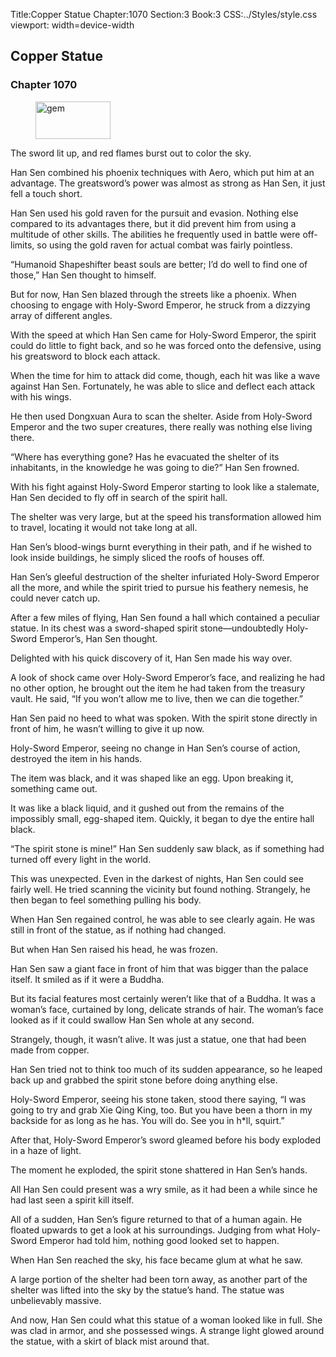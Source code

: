 Title:Copper Statue 
Chapter:1070 
Section:3 
Book:3 
CSS:../Styles/style.css 
viewport: width=device-width
  
## Copper Statue
### Chapter 1070 
<figure>
	<img src="../Images/gem.gif" alt="gem" id="gem" width="120" height="60" />
</figure>
  

  
  The sword lit up, and red flames burst out to color the sky.

Han Sen combined his phoenix techniques with Aero, which put him at an advantage. The greatsword’s power was almost as strong as Han Sen, it just fell a touch short.

Han Sen used his gold raven for the pursuit and evasion. Nothing else compared to its advantages there, but it did prevent him from using a multitude of other skills. The abilities he frequently used in battle were off-limits, so using the gold raven for actual combat was fairly pointless.

“Humanoid Shapeshifter beast souls are better; I’d do well to find one of those,” Han Sen thought to himself.

But for now, Han Sen blazed through the streets like a phoenix. When choosing to engage with Holy-Sword Emperor, he struck from a dizzying array of different angles.

With the speed at which Han Sen came for Holy-Sword Emperor, the spirit could do little to fight back, and so he was forced onto the defensive, using his greatsword to block each attack.

When the time for him to attack did come, though, each hit was like a wave against Han Sen. Fortunately, he was able to slice and deflect each attack with his wings.

He then used Dongxuan Aura to scan the shelter. Aside from Holy-Sword Emperor and the two super creatures, there really was nothing else living there.

“Where has everything gone? Has he evacuated the shelter of its inhabitants, in the knowledge he was going to die?” Han Sen frowned.

With his fight against Holy-Sword Emperor starting to look like a stalemate, Han Sen decided to fly off in search of the spirit hall.

The shelter was very large, but at the speed his transformation allowed him to travel, locating it would not take long at all.

Han Sen’s blood-wings burnt everything in their path, and if he wished to look inside buildings, he simply sliced the roofs of houses off.

Han Sen’s gleeful destruction of the shelter infuriated Holy-Sword Emperor all the more, and while the spirit tried to pursue his feathery nemesis, he could never catch up.

After a few miles of flying, Han Sen found a hall which contained a peculiar statue. In its chest was a sword-shaped spirit stone—undoubtedly Holy-Sword Emperor’s, Han Sen thought.

Delighted with his quick discovery of it, Han Sen made his way over.

A look of shock came over Holy-Sword Emperor’s face, and realizing he had no other option, he brought out the item he had taken from the treasury vault. He said, “If you won’t allow me to live, then we can die together.”

Han Sen paid no heed to what was spoken. With the spirit stone directly in front of him, he wasn’t willing to give it up now.

Holy-Sword Emperor, seeing no change in Han Sen’s course of action, destroyed the item in his hands.

The item was black, and it was shaped like an egg. Upon breaking it, something came out.

It was like a black liquid, and it gushed out from the remains of the impossibly small, egg-shaped item. Quickly, it began to dye the entire hall black.

“The spirit stone is mine!” Han Sen suddenly saw black, as if something had turned off every light in the world.

This was unexpected. Even in the darkest of nights, Han Sen could see fairly well. He tried scanning the vicinity but found nothing. Strangely, he then began to feel something pulling his body.

When Han Sen regained control, he was able to see clearly again. He was still in front of the statue, as if nothing had changed.

But when Han Sen raised his head, he was frozen.

Han Sen saw a giant face in front of him that was bigger than the palace itself. It smiled as if it were a Buddha.

But its facial features most certainly weren’t like that of a Buddha. It was a woman’s face, curtained by long, delicate strands of hair. The woman’s face looked as if it could swallow Han Sen whole at any second.

Strangely, though, it wasn’t alive. It was just a statue, one that had been made from copper.

Han Sen tried not to think too much of its sudden appearance, so he leaped back up and grabbed the spirit stone before doing anything else.

Holy-Sword Emperor, seeing his stone taken, stood there saying, “I was going to try and grab Xie Qing King, too. But you have been a thorn in my backside for as long as he has. You will do. See you in h*ll, squirt.”

After that, Holy-Sword Emperor’s sword gleamed before his body exploded in a haze of light.

The moment he exploded, the spirit stone shattered in Han Sen’s hands.

All Han Sen could present was a wry smile, as it had been a while since he had last seen a spirit kill itself.

All of a sudden, Han Sen’s figure returned to that of a human again. He floated upwards to get a look at his surroundings. Judging from what Holy-Sword Emperor had told him, nothing good looked set to happen.

When Han Sen reached the sky, his face became glum at what he saw.

A large portion of the shelter had been torn away, as another part of the shelter was lifted into the sky by the statue’s hand. The statue was unbelievably massive.

And now, Han Sen could what this statue of a woman looked like in full. She was clad in armor, and she possessed wings. A strange light glowed around the statue, with a skirt of black mist around that.
